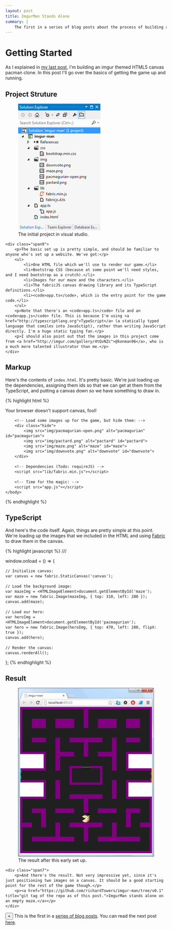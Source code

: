 ```yaml
---
layout: post
title: ImgurMan Stands Alone
summary: |
    The first in a series of blog posts about the process of building an imgur themed pacman clone. In this post we produce a "hello world!"; setting up the project structure and producing a simple static output.
---
```


Getting Started
=============

As I explained in [my last post](/2013/05/04/imgur-pacman.html), I'm building an imgur themed HTML5 canvas pacman clone. In this post I'll go over the basics of getting the game up and running.

Project Struture
-------------

<div class="row-fluid">
	<div class="span3">
		<figure>
			<img src="/img/imgur-man-project-structure-0.png" alt="The project structure">
			<figcaption>The initial project in visual studio.</figcaption>
		</figure>
	</div>
	
	<div class="span9">
		<p>The basic set up is pretty simple, and should be familiar to anyone who's set up a website. We've got:</p>
		<ul>
			<li>One HTML file which we'll use to render our game.</li>
			<li>Bootstrap CSS (because at some point we'll need styles, and I need bootstrap as a crutch).</li>
			<li>Images for our maze and the characters.</li>
			<li>The fabricJS canvas drawing library and its TypeScript definitions.</li>
			<li><code>app.ts</code>, which is the entry point for the game code.</li>
		</ul>
		<p>Note that there's an <code>app.ts</code> file and an <code>app.js</code> file. This is because I'm using <a href="http://typescriptlang.org">TypeScript</a> (a statically typed language that comiles into JavaSctipt), rather than writing JavaScript directly. I'm a huge static typing fan.</p> 
		<p>I should also point out that the images in this project come from <a href="http://imgur.com/gallery/4tQvNZc">@konman96</a>, who is a much more talented illustrator than me.</p>
	</div>
</div>

Markup
-------------

Here's the contents of `index.html`. It's pretty basic. We're just loading up the dependencies, assigning them ids so that we can get at them from the TypeScript, and putting a canvas down so we have something to draw in.

{% highlight html %}
<!doctype html>
<html>
	<head>
		<title>imgur-man</title>
		<link rel="stylesheet" href="css/bootstrap.min.css" />
	</head>	
	<body>
		<!-- Single canvas to render the game in: -->
		<canvas id="canvas" width="560" height="620">
			Your browser doesn't support canvas, fool!
		</canvas>

		<!-- Load some images up for the game, but hide them: -->
		<div class="hide">
			<img src="img/pacmagurian-open.png" alt="pacmagurian" id="pacmagurian">
			<img src="img/pactard.png" alt="pactard" id="pactard">
			<img src="img/maze.png" alt="maze" id="maze">
			<img src="img/downvote.png" alt="downvote" id="downvote">
		</div>

		<!-- Dependencies (Todo: requireJS) -->
		<script src="lib/fabric.min.js"></script>

		<!-- Time for the magic: -->
		<script src="app.js"></script>
	</body>
</html>
{% endhighlight %}

TypeScript
------------

And here's the code itself. Again, things are pretty simple at this point. We're loading up the images that we included in the HTML and using [Fabric](http://fabricjs.com/) to draw them in the canvas. 

{% highlight javascript %}
///<reference path="lib/fabricjs.d.ts"/>

window.onload = () => {

	// Initialize canvas:
	var canvas = new fabric.StaticCanvas('canvas');

	// Load the background image:
	var mazeImg = <HTMLImageElement>document.getElementById('maze');
	var maze = new fabric.Image(mazeImg, { top: 310, left: 280 });
	canvas.add(maze);

	// Load our hero:
	var heroImg = <HTMLImageElement>document.getElementById('pacmagurian');
	var hero = new fabric.Image(heroImg, { top: 470, left: 280, flipX: true });
	canvas.add(hero);

	// Render the canvas:
	canvas.renderAll();

};
{% endhighlight %}

Result
------------

<div class="row-fluid">
	<div class="span5">
		<figure>
			<img src="/img/results-0.png" alt="The result after this early set up">
			<figcaption>The result after this early set up.</figcaption>
		</figure>
	</div>
	
	<div class="span7">
		<p>And there's the result. Not very impressive yet, since it's just positioning two images on a canvas. It should be a good starting point for the rest of the game though.</p>
		<p><a href="https://github.com/richardTowers/imgur-man/tree/v0.1" title="git tag of the repo as of this post.">ImgurMan stands alone on an empty maze.</a></p>
	</div>
</div>

<div class="alert alert-info">
	<button type="button" class="close" data-dismiss="alert">&times;</button>
	This is the first in a <a href="/2013/05/04/imgur-pacman.html">series of blog posts</a>.
	You can read the next post <a href="/2013/06/22/imgur-man-gets-some-food.html">here</a>.
</div>